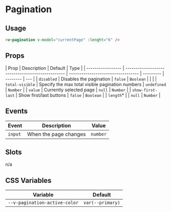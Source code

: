 # Pagination

## Usage

```html
<v-pagination v-model="currentPage" :lenght="6" />
```

## Props

| Prop              | Description                                      | Default                            | Type      |
| ----------------- | ------------------------------------------------ | ---------------------------------- | --------- | -------- | --- |
| `disabled`        | Disables the pagination                          | `false`                            | `Boolean` |
| <!--              | `length`\*                                       | Length of the pagination component | `null`    | `Number` | --> |
| `total-visible`   | Specify the max total visible pagination numbers | `undefined`                        | `Number`  |
| `value`           | Currently selected page                          | `null`                             | `Number`  |
| `show-first-last` | Show first/last buttons                          | `false`                            | `Boolean` |
| `length`\*        |                                                  | `null`                             | `Number`  |

## Events

| Event   | Description           | Value    |
| ------- | --------------------- | -------- |
| `input` | When the page changes | `number` |

## Slots

n/a

## CSS Variables

| Variable                      | Default          |
| ----------------------------- | ---------------- |
| `--v-pagination-active-color` | `var(--primary)` |
